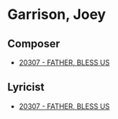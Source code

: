 # Garrison, Joey

## Composer

- [20307 - FATHER, BLESS US](/hymns/20307.md)

## Lyricist

- [20307 - FATHER, BLESS US](/hymns/20307.md)

